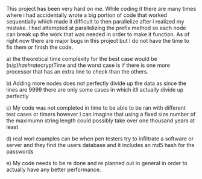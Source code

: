 This project has been very hard on me. While coding it there are many times where i had accidentally wrote a big portion of code that worked sequentially which made it difficult to then parallelize after i realized my mistake. I had attempted at parallelizing the prefix method so each node can break up the work that was needed in order to make it function. As of right now there are major bugs in this project but I do not have the time to fix them or finish the code.

a) the theoretical time complexity for the best case would be (n/p)*hashrate*cryptTime and the worst case is if there is one more processor that has an extra line to check than the others.

b) Adding more nodes does not perfectly divide up the data as since the lines are 9999 there are only some cases in which itll actually divide up perfectly

c) My code was not completed in time to be able to be ran with different test cases or timers however i can imagine that using a fixed size number of the maximumn string length could possibly take over one thousand years at least

d) real worl examples can be when pen testers try to infiltrate a software or server and they find the users database and it includes an md5 hash for the passwords

e) My code needs to be re done and re planned out in general in order to actually have any better performance.